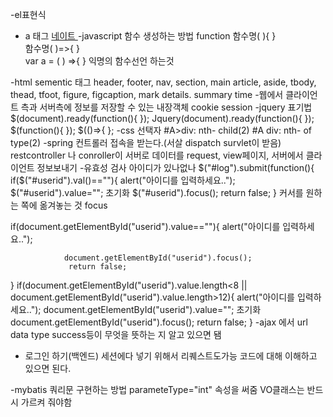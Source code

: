 -el표현식
- a 태그 <a href="주소" title="네이트로가요" target="_blank"> 네이트 </a>
-javascript 함수 생성하는 방법 
function 함수명( ){ }   
함수명( )=>{ }  
var a = ( ) =>{ }       익명의 함수선언 하는것 

-html sementic 태그 
header, footer, nav, section, main article, aside, tbody, thead, tfoot, figure, figcaption, mark details. summary time
-웹에서 클라이언트 측과 서버측에 정보를 저장할 수 있는 내장객체
               cookie                  session
-jquery 표기법
$(document).ready(function(){
});
Jquery(document).ready(function(){
});
$(function(){
});
$(()=>{
};
-css 선택자
#A>div: nth- child(2)
#A div: nth- of type(2)
-spring 컨트롤러
접속을 받는다.(서살 dispatch survlet이 받음)
restcontroller 나 conroller이 서버로 데이터를 request, view페이지, 서버에서 클라이언트 정보보내기
-유효성 검사 아이디가 있나없나 
$("#log").submit(function(){
			if($("#userid").val()==""){
				alert("아이디를 입력하세요..");
                                                $("#userid").value=""; 초기화
                                                 $("#userid").focus();
				return false;
			}
커서를 원하는 쪽에 옮겨놓는 것 focus 

if(document.getElementById("userid").value==""){
                alert("아이디를 입력하세요..");
    
                document.getElementById("userid").focus();
                 return false;
}
if(document.getElementById("userid").value.length<8 || document.getElementById("userid").value.length>12){
                alert("아이디를 입력하세요..");
                document.getElementById("userid").value=""; 초기화
                document.getElementById("userid").focus();
                 return false;
}
-ajax 에서 url data type success등이 무엇을 뜻하는 지 알고 있으면 됌

- 로그인 하기(백엔드)
 세션에다 넣기 위해서 리퀘스트도가능  코드에 대해 이해하고 있으면 된다.

-mybatis 쿼리문 구현하는 방법
parameteType="int" 속성을 써줌 
VO클래스는 반드시 가르켜 줘야함 
